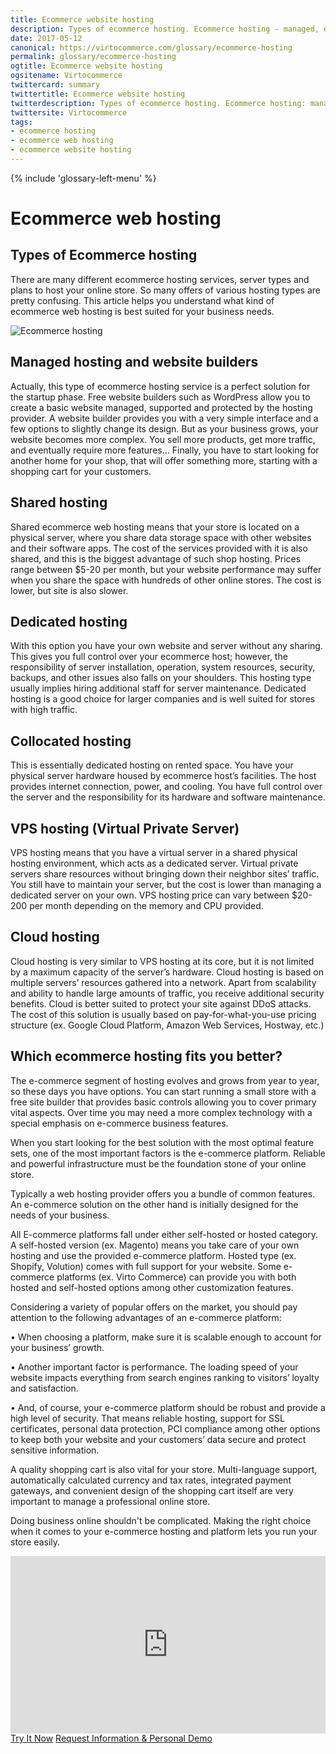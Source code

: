 ```yaml
---
title: Ecommerce website hosting
description: Types of ecommerce hosting. Ecommerce hosting - managed, dedicated, collocated, cloud and VPS. 
date: 2017-05-12
canonical: https://virtocommerce.com/glossary/ecommerce-hosting
permalink: glossary/ecommerce-hosting
ogtitle: Ecommerce website hosting
ogsitename: Virtocommerce
twittercard: summary
twittertitle: Ecommerce website hosting
twitterdescription: Types of ecommerce hosting. Ecommerce hosting: managed, dedicated, collocated, cloud and VPS. 
twittersite: Virtocommerce
tags:
- ecommerce hosting
- ecommerce web hosting
- ecommerce website hosting
---
```

<div class="business-features clearfix __responsive">
    {% include 'glossary-left-menu' %}
    <div class="business-cnt">
        <div class="head __cart">
            <h1 class="title">Ecommerce web hosting</h1>
        </div>
        <h2>Types of Ecommerce hosting</h2>
        <p class="text">
            There are many different ecommerce hosting services, server types and plans to host your online store. So many offers of various hosting types are pretty confusing. This article helps you understand what kind of ecommerce web hosting is best suited for your business needs.
        </p>
        <img alt="Ecommerce hosting" src="assets/images/ecommerce-hosting.jpg"></img>
        <h2>Managed hosting and website builders</h2>
        <p class="text">
            Actually, this type of ecommerce hosting service is a perfect solution for the startup phase. Free website builders such as WordPress allow you to create a basic website managed, supported and protected by the hosting provider. A website builder provides you with a very simple interface and a few options to slightly change its design. But as your business grows, your website becomes more complex. You sell more products, get more traffic, and eventually require more features… Finally, you have to start looking for another home for your shop, that will offer something more, starting with a shopping cart for your customers.
        </p>
		<h2>Shared hosting</h2>
		<p class="text">Shared ecommerce web hosting means that your store is located on a physical server, where you share data storage space with other websites and their software apps. The cost of the services provided with it is also shared, and this is the biggest advantage of such shop hosting. Prices range between $5-20 per month, but your website performance may suffer when you share the space with hundreds of other online stores. The cost is lower, but site is also slower.</p>
		<h2>Dedicated hosting</h2>
		<p class="text">With this option you have your own website and server without any sharing. This gives you full control over your ecommerce host; however, the responsibility of server installation, operation, system resources, security, backups, and other issues also falls on your shoulders. This hosting type usually implies hiring additional staff for server maintenance. Dedicated hosting is a good choice for larger companies and is well suited for stores with high traffic.</p>
		<h2>Collocated hosting</h2>
		<p class="text">This is essentially dedicated hosting on rented space. You have your physical server hardware housed by ecommerce host’s facilities. The host provides internet connection, power, and cooling. You have full control over the server and the responsibility for its hardware and software maintenance.</p>
		<h2>VPS hosting (Virtual Private Server)</h2>
		<p class="text">VPS hosting means that you have a virtual server in a shared physical hosting environment, which acts as a dedicated server. Virtual private servers share resources without bringing down their neighbor sites’ traffic. You still have to maintain your server, but the cost is lower than managing a dedicated server on your own. VPS hosting price can vary between $20-200 per month depending on the memory and CPU provided.</p>
		<h2>Cloud hosting</h2>
		<p class="text">Cloud hosting is very similar to VPS hosting at its core, but it is not limited by a maximum capacity of the server’s hardware. Cloud hosting is based on multiple servers’ resources gathered into a network. Apart from scalability and ability to handle large amounts of traffic, you receive additional security benefits. Cloud is better suited to protect your site against DDoS attacks. The cost of this solution is usually based on pay-for-what-you-use pricing structure (ex. Google Cloud Platform, Amazon Web Services, Hostway, etc.)</p>
		<h2>Which ecommerce hosting fits you better?</h2>
		<p class="text">The e-commerce segment of hosting evolves and grows from year to year, so these days you have options. You can start running a small store with a free site builder that provides basic controls allowing you to cover primary vital aspects. Over time you may need a more complex technology with a special emphasis on e-commerce business features.</p>
		<p class="text">When you start looking for the best solution with the most optimal feature sets, one of the most important factors is the e-commerce platform. Reliable and powerful infrastructure must be the foundation stone of your online store.</p>
		<p class="text">Typically a web hosting provider offers you a bundle of common features. An e-commerce solution on the other hand is initially designed for the needs of your business.</p>
		<p class="text">All E-commerce platforms fall under either self-hosted or hosted category. A self-hosted version (ex. Magento) means you take care of your own hosting and use the provided e-commerce platform. Hosted type (ex. Shopify, Volution) comes with full support for your website. Some e-commerce platforms (ex. Virto Commerce) can provide you with both hosted and self-hosted options among other customization features.</p>
		<p class="text">Considering a variety of popular offers on the market, you should pay attention to the following advantages of an e-commerce platform:</p>
		<p class="text">•	When choosing a platform, make sure it is scalable enough to account for your business’ growth.</p>
		<p class="text">•	Another important factor is performance. The loading speed of your website impacts everything from search engines ranking to visitors’ loyalty and satisfaction.</p>
		<p class="text">•	And, of course, your e-commerce platform should be robust and provide a high level of security. That means reliable hosting, support for SSL certificates, personal data protection, PCI compliance among other options to keep both your website and your customers’ data secure and protect sensitive information.</p>
		<p class="text">A quality shopping cart is also vital for your store. Multi-language support, automatically calculated currency and tax rates, integrated payment gateways, and convenient design of the shopping cart itself are very important to manage a professional online store.</p>
		<p class="text">Doing business online shouldn't be complicated. Making the right choice when it comes to your e-commerce hosting and platform lets you run your store easily.</p>
        <div style="position:relative;height:0;padding-bottom:56.25%"><iframe src="https://www.youtube.com/embed/QpRG-HOlrbc?ecver=2" width="640" height="360" frameborder="0" style="position:absolute;width:100%;height:100%;left:0" allowfullscreen></iframe></div>
		<div class="buttons">
			<a class="button fill" href="/try-now">Try It Now</a>
			<a class="button fill" href="/contact-us">Request Information & Personal Demo</a>
		</div>
    </div>
</div>
